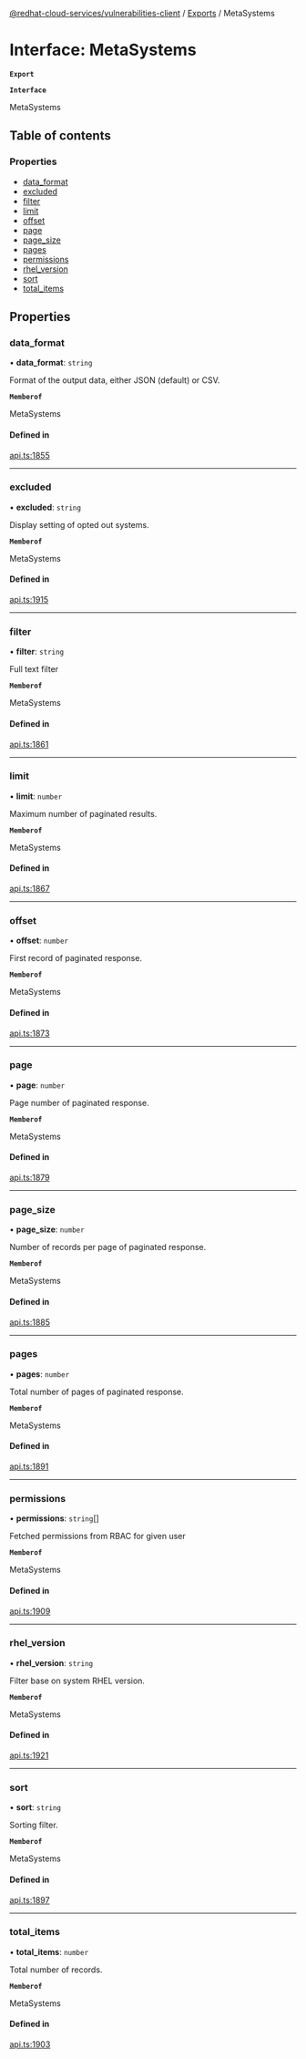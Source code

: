 [@redhat-cloud-services/vulnerabilities-client](../README.md) / [Exports](../modules.md) / MetaSystems

# Interface: MetaSystems

**`Export`**

**`Interface`**

MetaSystems

## Table of contents

### Properties

- [data\_format](MetaSystems.md#data_format)
- [excluded](MetaSystems.md#excluded)
- [filter](MetaSystems.md#filter)
- [limit](MetaSystems.md#limit)
- [offset](MetaSystems.md#offset)
- [page](MetaSystems.md#page)
- [page\_size](MetaSystems.md#page_size)
- [pages](MetaSystems.md#pages)
- [permissions](MetaSystems.md#permissions)
- [rhel\_version](MetaSystems.md#rhel_version)
- [sort](MetaSystems.md#sort)
- [total\_items](MetaSystems.md#total_items)

## Properties

### data\_format

• **data\_format**: `string`

Format of the output data, either JSON (default) or CSV.

**`Memberof`**

MetaSystems

#### Defined in

[api.ts:1855](https://github.com/mkholjuraev/javascript-clients/blob/master/packages/vulnerabilities/api.ts#L1855)

___

### excluded

• **excluded**: `string`

Display setting of opted out systems.

**`Memberof`**

MetaSystems

#### Defined in

[api.ts:1915](https://github.com/mkholjuraev/javascript-clients/blob/master/packages/vulnerabilities/api.ts#L1915)

___

### filter

• **filter**: `string`

Full text filter

**`Memberof`**

MetaSystems

#### Defined in

[api.ts:1861](https://github.com/mkholjuraev/javascript-clients/blob/master/packages/vulnerabilities/api.ts#L1861)

___

### limit

• **limit**: `number`

Maximum number of paginated results.

**`Memberof`**

MetaSystems

#### Defined in

[api.ts:1867](https://github.com/mkholjuraev/javascript-clients/blob/master/packages/vulnerabilities/api.ts#L1867)

___

### offset

• **offset**: `number`

First record of paginated response.

**`Memberof`**

MetaSystems

#### Defined in

[api.ts:1873](https://github.com/mkholjuraev/javascript-clients/blob/master/packages/vulnerabilities/api.ts#L1873)

___

### page

• **page**: `number`

Page number of paginated response.

**`Memberof`**

MetaSystems

#### Defined in

[api.ts:1879](https://github.com/mkholjuraev/javascript-clients/blob/master/packages/vulnerabilities/api.ts#L1879)

___

### page\_size

• **page\_size**: `number`

Number of records per page of paginated response.

**`Memberof`**

MetaSystems

#### Defined in

[api.ts:1885](https://github.com/mkholjuraev/javascript-clients/blob/master/packages/vulnerabilities/api.ts#L1885)

___

### pages

• **pages**: `number`

Total number of pages of paginated response.

**`Memberof`**

MetaSystems

#### Defined in

[api.ts:1891](https://github.com/mkholjuraev/javascript-clients/blob/master/packages/vulnerabilities/api.ts#L1891)

___

### permissions

• **permissions**: `string`[]

Fetched permissions from RBAC for given user

**`Memberof`**

MetaSystems

#### Defined in

[api.ts:1909](https://github.com/mkholjuraev/javascript-clients/blob/master/packages/vulnerabilities/api.ts#L1909)

___

### rhel\_version

• **rhel\_version**: `string`

Filter base on system RHEL version.

**`Memberof`**

MetaSystems

#### Defined in

[api.ts:1921](https://github.com/mkholjuraev/javascript-clients/blob/master/packages/vulnerabilities/api.ts#L1921)

___

### sort

• **sort**: `string`

Sorting filter.

**`Memberof`**

MetaSystems

#### Defined in

[api.ts:1897](https://github.com/mkholjuraev/javascript-clients/blob/master/packages/vulnerabilities/api.ts#L1897)

___

### total\_items

• **total\_items**: `number`

Total number of records.

**`Memberof`**

MetaSystems

#### Defined in

[api.ts:1903](https://github.com/mkholjuraev/javascript-clients/blob/master/packages/vulnerabilities/api.ts#L1903)
